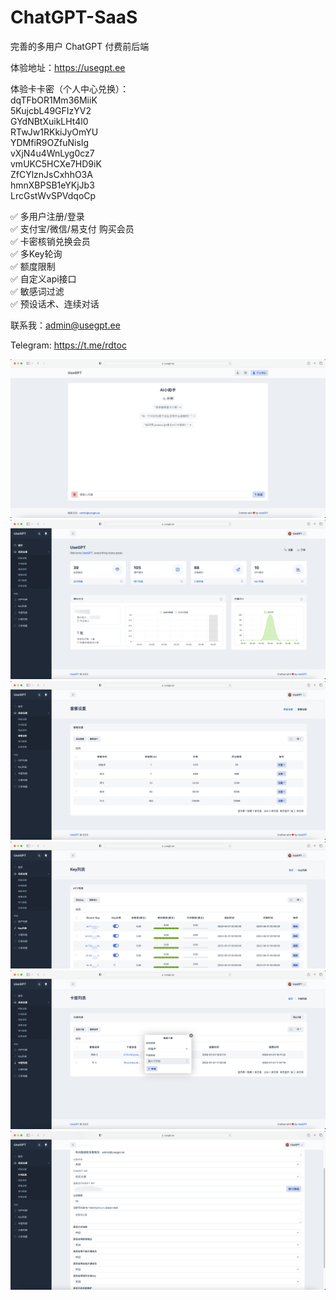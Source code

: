 # ChatGPT-SaaS
完善的多用户 ChatGPT 付费前后端    

体验地址：https://usegpt.ee       

体验卡卡密（个人中心兑换）：      
dqTFbOR1Mm36MiiK    
5KujcbL49GFIzYV2    
GYdNBtXuikLHt4l0    
RTwJw1RKkiJyOmYU    
YDMfiR9OZfuNisIg   
vXjN4u4WnLyg0cz7   
vmUKC5HCXe7HD9iK   
ZfCYlznJsCxhhO3A   
hmnXBPSB1eYKjJb3   
LrcGstWvSPVdqoCp   

✅ 多用户注册/登录    
✅ 支付宝/微信/易支付 购买会员  
✅ 卡密核销兑换会员     
✅ 多Key轮询   
✅ 额度限制    
✅ 自定义api接口     
✅ 敏感词过滤     
✅ 预设话术、连续对话     

联系我：admin@usegpt.ee    

Telegram: https://t.me/rdtoc

![about](https://github.com/UseGPT/ChatGPT-SaaS/blob/main/screenshot-1.png)
![about](https://github.com/UseGPT/ChatGPT-SaaS/blob/main/screenshot-2.png)
![about](https://github.com/UseGPT/ChatGPT-SaaS/blob/main/screenshot-3.png)
![about](https://github.com/UseGPT/ChatGPT-SaaS/blob/main/screenshot-4.png)
![about](https://github.com/UseGPT/ChatGPT-SaaS/blob/main/screenshot-5.png)
![about](https://github.com/UseGPT/ChatGPT-SaaS/blob/main/screenshot-6.png)
